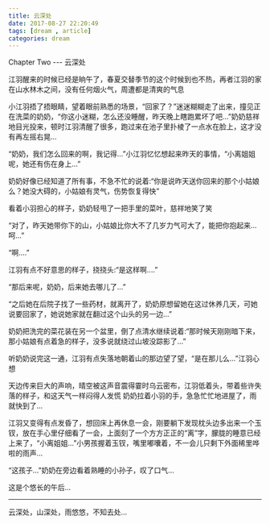 ```yaml
---
title: 云深处
date: 2017-08-27 22:20:49
tags: [dream , article]
categories: dream
---
```


Chapter Two --- 云深处

<!-- more -->

江羽醒来的时候已经是晌午了，春夏交替季节的这个时候到也不热，再者江羽的家在山水林木之间，没有任何烟火气，周遭都是清爽的气息

小江羽捂了捂眼睛，望着眼前熟悉的场景，“回家了？”迷迷糊糊走了出来，撞见正在洗菜的奶奶，“你这小迷糊，怎么还没睡醒，昨天晚上瞎跑累坏了吧...”奶奶慈祥地目光投来，顿时江羽清醒了很多，跑过来在池子里扑棱了一点水在脸上，这才没有再左摇右晃…

“奶奶，我们怎么回来的啊，我记得...”小江羽忆忆想起来昨天的事情，“小离姐姐呢，她还有伤在身上...”

奶奶好像已经知道了所有事，不急不忙的说着:“你是说昨天送你回来的那个小姑娘么？她没大碍的，小姑娘有灵气，伤势恢复得快”

看着小羽担心的样子，奶奶轻甩了一把手里的菜叶，慈祥地笑了笑

“对了，昨天她带你下的山，小姑娘比你大不了几岁力气可大了，能把你抱起来...呵...”

“啊....”

江羽有点不好意思的样子，挠挠头:“是这样啊....”

“那后来呢，奶奶，后来她去哪儿了...”

“之后她在后院子找了一些药材，就离开了，奶奶原想留她在这过休养几天，可她说要回家了，她说她家就在翻过这个山头的另一边...”

奶奶把洗完的菜花装在另一个盆里，倒了点清水继续说着:“那时候天刚刚暗下来，那小姑娘有点着急的样子，没多说就绕过山坡没踪影了...”

听奶奶说完这一通，江羽有点失落地朝着山的那边望了望，“是在那儿么...”江羽心想

天边传来巨大的声响，晴空被这声音震得霎时乌云密布，江羽低着头，带着些许失落的样子，和这天气一样闷得人发慌
奶奶拉着小羽的手，急急忙忙地进屋了，雨就快到了...

江羽又变得有点发昏了，想回床上再休息一会，刚要躺下发现枕头边多出来一个玉钗，放在手心里仔细看了一会，上面刻了一个方方正正的“离”字，朦胧的睡意已经上来了，“小离姐姐...”小男孩握着玉钗，嘴里嘟囔着，不一会儿只剩下外面稀里哗啦的雨声…

“这孩子...”奶奶在旁边看着熟睡的小孙子，叹了口气...

这是个悠长的午后...

-----------------------------------------
云深处，山深处，雨悠悠，不知去处...
